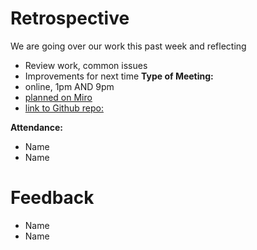 # Retrospective
We are going over our work this past week and reflecting
- Review work, common issues
- Improvements for next time
**Type of Meeting:**
- online, 1pm AND 9pm
- [planned on Miro](https://miro.com/welcomeonboard/UXVoV2NPNGpjOTVFMk9BYUFzMVFib0ExWmlSMGpjWHVYejhDZ2xPOHlIanBOOHVFSXVENzdBODVBMDR0RVFpbnwzNDU4NzY0NTg2MjQwNTg0NjY5fDI=?share_link_id=622624506161)
- [link to Github repo:](https://github.com/cse110-sp24-group34/warmup-exercise)

**Attendance:**
- Name
- Name

# Feedback
- Name
- Name

